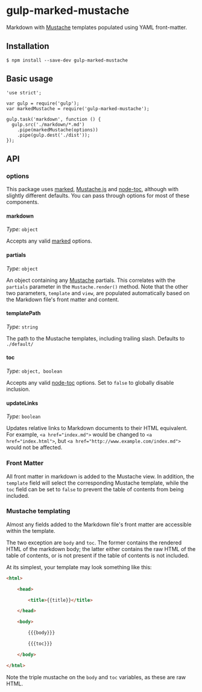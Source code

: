 # gulp-marked-mustache

Markdown with [Mustache](https://mustache.github.io/) templates populated using YAML front-matter.

## Installation

```
$ npm install --save-dev gulp-marked-mustache
```

## Basic usage

```
'use strict';

var gulp = require('gulp');
var markedMustache = require('gulp-marked-mustache');

gulp.task('markdown', function () {
  gulp.src('./markdown/*.md')
    .pipe(markedMustache(options))
    .pipe(gulp.dest('./dist'));
});
```

## API

### options

This package uses [marked](https://github.com/chjj/marked), [Mustache.js](https://github.com/janl/mustache.js) and [node-toc](https://github.com/cowboy/node-toc), although with
slightly different defaults. You can pass through options for most of these components.

#### markdown

_Type:_ `object`

Accepts any valid [marked](https://github.com/chjj/marked) options.

#### partials

_Type:_ `object`

An object containing any [Mustache](http://mustache.github.io/) partials. This correlates with the `partials` parameter in the `Mustache.render()` method. Note that the other two parameters, `template` and `view`, are populated automatically based on the Markdown file's front matter and content.

#### templatePath

_Type:_ `string`

The path to the Mustache templates, including trailing slash. Defaults to `./default/`

#### toc

_Type:_ `object, boolean`

Accepts any valid [node-toc](https://github.com/cowboy/node-toc) options. Set to `false` to globally disable inclusion.

#### updateLinks

_Type:_ `boolean`

Updates relative links to Markdown documents to their HTML equivalent. For example, `<a href="index.md">` would be changed to `<a href="index.html">`, but `<a href="http://www.example.com/index.md">` would not be affected. 

### Front Matter

All front matter in markdown is added to the Mustache view. In addition, the `template` field will select the corresponding Mustache template, while the `toc` field can be set to `false` to prevent the table of contents from being included.

### Mustache templating

Almost any fields added to the Markdown file's front matter are accessible within the template.

The two exception are `body` and `toc`. The former contains the rendered HTML of the markdown body; the latter either contains the raw HTML of the table of contents, or is not present if the table of contents is not included.

At its simplest, your template may look something like this:

```html
<html>

    <head>

        <title>{{title}}</title>

    </head>

    <body>

        {{{body}}}

        {{{toc}}}

    </body>

</html>
```

Note the triple mustache on the `body` and `toc` variables, as these are raw HTML.

